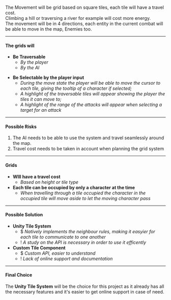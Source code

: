 The Movement will be grid based on square tiles, each tile will have a travel cost.<br>
Climbing a hill or traversing a river for example will cost more energy.<br>
The movement will be in 4 directions, each entity in the current combat will be able to move in the map, Enemies too.

----

#### **The grids will**

- **Be Traversable**
	- *By the player*
	- *By the AI*

<span>

- **Be Selectable by the player input**
	- *During the move state the player will be able to move the cursor to each tile, giving the tooltip of a character if selected;*
	- *A highlight of the traversable tiles will appear showing the player the tiles it can move to;*	
	- *A highlight of the range of the attacks will appear when selecting a target for an attack*

---

#### **Possible Risks**

1. The AI needs to be able to use the system and travel seamlessly around the map.
2. Travel cost needs to be taken in account when planning the grid system

---

#### **Grids**

- **WIll have a travel cost**
	- *Based on height or tile type*
- **Each tile can be occupied by only a character at the time** 
	- *When travelling through a tile occupied the character in the occupied tile will move aside to let the moving character pass*

---

#### **Possible Solution**

- **Unity Tile System**
	- $ *Natively implements the neighbour rules, making it easyier for each tile to communicate to one another*
	- ! *A study on the API is necessary in order to use it efficently*
- **Custom Tile Component**
	- $ *Custom API, easier to understand*
	- ! *Lack of online support and documentation*

---

#### **Final Choice**

The **Unity Tile System** will be the choice for this project as it already has all the necessary features and it's easier to get online support in case of need.